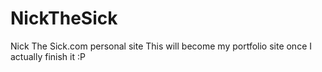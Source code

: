 # NickTheSick
Nick The Sick.com personal site
This will become my portfolio site once I actually finish it :P
